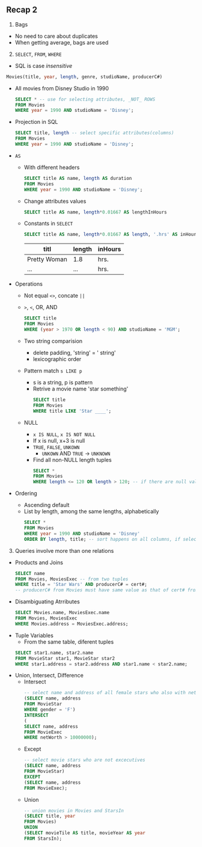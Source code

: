 ## Recap 2

1. Bags
  - No need to care about duplicates
  - When getting average, bags are used

2. `SELECT`, `FROM`, `WHERE`
  - SQL is case _insensitive_
  ```SQL
  Movies(title, year, length, genre, studioName, producerC#)
  ```
  - All movies from Disney Studio in 1990 
    ```sql
    SELECT * -- use for selecting attributes, _NOT_ ROWS
    FROM Movies
    WHERE year = 1990 AND studioName = 'Disney';
    ```
  - Projection in SQL
    ```sql
    SELECT title, length -- select specific attributes(columns)
    FROM Movies
    WHERE year = 1990 AND studioName = 'Disney';
    ```
  - `AS`
    * With different headers 
      ```sql
      SELECT title AS name, length AS duration
      FROM Movies
      WHERE year = 1990 AND studioName = 'Disney';
      ```
    * Change attributes values
      ```sql
      SELECT title AS name, length*0.01667 AS lengthInHours
      ```
    * Constants in `SELECT`
      ```sql
      SELECT title AS name, length*0.01667 AS length, '.hrs' AS inHours -- '.hrs' in every row
      ```
      titl | length | inHours
      ---|---|---
      Pretty Woman | 1.8| hrs.
      ... | ...| hrs.
      
  - Operations
    * Not equal `<>`, concate `||`
    * `>`, `<`, OR, AND
      ```sql
      SELECT title
      FROM Movies
      WHERE (year > 1970 OR length < 90) AND studioName = 'MGM';
      ```
    * Two string comparision
      * delete padding, 'string' = '  string'
      * lexicographic order
    
    * Pattern match `s LIKE p`
      * s is a string, p is pattern
      * Retrive a movie name 'star something'
        ```sql
        SELECT title
        FROM Movies
        WHERE title LIKE 'Star ____';
        ```
    * NULL
      * `x IS NULL`, `x IS NOT NULL`
      * If x is null, x+3 is null
      * `TRUE`, `FALSE`, `UNKOWN`
        * `UNKOWN` AND `TRUE` -> `UNKNOWN`
      * Find all non-NULL length tuples
        ```sql
        SELECT *
        FROM Movies
        WHERE length <= 120 OR length > 120; -- if there are null values in length, then do not return them
        ```
  - Ordering
    * Ascending default
    * List by length, among the same lengths, alphabetically
      ```sql
      SELECT *
      FROM Movies
      WHERE year = 1990 AND studioName = 'Disney'
      ORDER BY length, title; -- sort happens on all columns, if select producer, also valid
      ```
 
3. Queries involve more than one relations
  - Products and Joins
    ```sql
    SELECT name
    FROM Movies, MoviesExec -- from two tuples
    WHERE title = 'Star Wars' AND producerC# = cert#; 
    -- producerC# from Movies must have same value as that of cert# from MoviesExec
    ```
  - Disambiguating Atrributes
    ```sql
    SELECT Movies.name, MoviesExec.name
    FROM Movies, MoviesExec
    WHERE Movies.address = MoviesExec.address;
    ```
  - Tuple Variables
    * From the same table, diferent tuples
    ```sql
    SELECT star1.name, star2.name
    FROM MovieStar star1, MovieStar star2
    WHERE star1.address = star2.address AND star1.name < star2.name;
    ```
  - Union, Intersect, Difference
    * Intersect
      ```sql
      -- select name and address of all female stars who also with net worth greater than 10000000
      (SELECT name, address
      FROM MovieStar
      WHERE gender = 'F')
      INTERSECT
      (
      SELECT name, address
      FROM MovieExec
      WHERE netWorth > 10000000);
      ```
    * Except
      ```sql
      -- select movie stars who are not excecutives
      (SELECT name, address
      FROM MovieStar)
      EXCEPT
      (SELECT name, address
      FROM MovieExec);
      ```
    * Union
      ```sql
      -- union movies in Movies and StarsIn
      (SELECT title, year
      FROM Movies)
      UNION
      (SELECT movieTile AS title, movieYear AS year
      FROM StarsIn);
      ```
  
  
